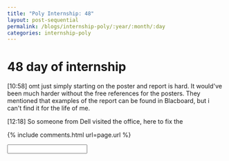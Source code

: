 ```yaml
---
title: "Poly Internship: 48"
layout: post-sequential
permalink: /blogs/internship-poly/:year/:month/:day
categories: internship-poly
---
```

# 48 day of internship

<span class="timestamp">[10:58]</span> omt just simply starting on the poster and report is hard. It would've been much harder without the free references for the posters. They mentioned that examples of the report can be found in Blacboard, but i can't find it for the life of me.

<span class="timestamp">[12:18]</span> So someone from Dell visited the office, here to fix the

{% include comments.html url=page.url %}

<input id="password-input" type="password" class="text-secret" onkeyup="unlock()">

<span class="disable-selection" id="truth" style="display:block;"></span>
